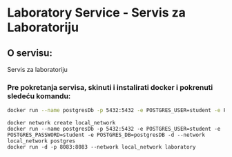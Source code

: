 # Laboratory Service - Servis za Laboratoriju

## O servisu:

Servis za laboratoriju

### Pre pokretanja servisa, skinuti i instalirati docker i pokrenuti sledeću komandu:

```bash
docker run --name postgresDb -p 5432:5432 -e POSTGRES_USER=student -e POSTGRES_PASSWORD=student -e POSTGRES_DB=postgresDB -d postgres
```

```
docker network create local_network
docker run --name postgresDb -p 5432:5432 -e POSTGRES_USER=student -e POSTGRES_PASSWORD=student -e POSTGRES_DB=postgresDB -d --network local_network postgres
docker run -d -p 8083:8083 --network local_network laboratory
```


